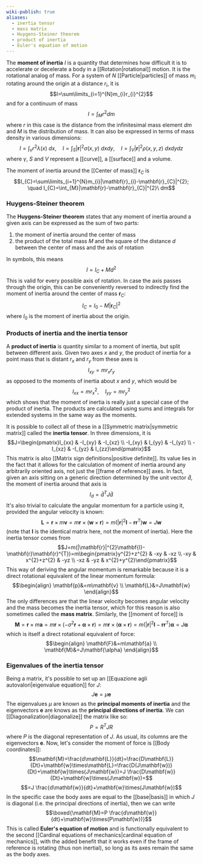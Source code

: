 ```yaml
---
wiki-publish: true
aliases:
  - inertia tensor
  - mass matrix
  - Huygens-Steiner theorem
  - product of inertia
  - Euler's equation of motion
---
```

The **moment of inertia** $I$ is a quantity that determines how difficult it is to accelerate or decelerate a body in a [[Rotation|rotational]] motion. It is the rotational analog of mass. For a system of $N$ [[Particle|particles]] of mass $m_{i}$ rotating around the origin at a distance $r_{i}$, it is
$$I=\sum\limits_{i=1}^{N}m_{i}r_{i}^{2}$$
and for a continuum of mass
$$I=\int_{M}r^{2}dm$$
where $r$ in this case is the distance from the infinitesimal mass element $dm$ and $M$ is the distribution of mass. It can also be expressed in terms of mass density in various dimensions:
$$I=\int_{\gamma}r^{2}\lambda(x)\ dx, \quad I=\int_{S}|\mathbf{r}|^{2}\sigma(x,y)\ dxdy, \quad I=\int_{V}|\mathbf{r}|^{2}\rho(x,y,z)\ dxdydz$$
where $\gamma$, $S$ and $V$ represent a [[curve]], a [[surface]] and a volume.

The moment of inertia around the [[Center of mass]] $\mathbf{r}_{C}$ is
$$I_{C}=\sum\limits_{i=1}^{N}m_{i}|\mathbf{r}_{i}-\mathbf{r}_{C}|^{2}; \quad I_{C}=\int_{M}|\mathbf{r}-\mathbf{r}_{C}|^{2}\ dm$$
### Huygens-Steiner theorem
The **Huygens-Steiner theorem** states that any moment of inertia around a given axis can be expressed as the sum of two parts:
1. the moment of inertia around the center of mass
2. the product of the total mass $M$ and the square of the distance $d$ between the center of mass and the axis of rotation

In symbols, this means
$$I=I_{C}+Md^{2}$$
This is valid for every possible axis of rotation. In case the axis passes through the origin, this can be conveniently reversed to indirectly find the moment of inertia around the center of mass $\mathbf{r}_{C}$:
$$I_{C}=I_{0}-M|\mathbf{r}_{C}|^{2}$$
where $I_{0}$ is the moment of inertia about the origin.
### Products of inertia and the inertia tensor
A **product of inertia** is quantity similar to a moment of inertia, but split between different axis. Given two axes $x$ and $y$, the product of inertia for a point mass that is distant $r_{x}$ and $r_{y}$ from these axes is
$$I_{xy}=mr_{x}r_{y}$$
as opposed to the moments of inertia about $x$ and $y$, which would be
$$I_{xx}=mr_{x}^{2}, \quad I_{yy}=mr_{y}^{2}$$
which shows that the moment of inertia is really just a special case of the product of inertia. The products are calculated using sums and integrals for extended systems in the same way as the moments.

It is possible to collect all of these in a [[Symmetric matrix|symmetric matrix]] called the **inertia tensor**. In three dimensions, it is
$$J=\begin{pmatrix}I_{xx} & -I_{xy} & -I_{xz} \\ -I_{xy} & I_{yy} & -I_{yz} \\ -I_{xz} & -I_{yz} & I_{zz}\end{pmatrix}$$
This matrix is also [[Matrix sign definitions|positive definite]]. Its value lies in the fact that it allows for the calculation of moment of inertia around any arbitrarily oriented axis, not just the [[frame of reference]] axes. In fact, given an axis sitting on a generic direction determined by the unit vector $\hat{d}$, the moment of inertia around that axis is
$$I_{d}=\hat{d}^{T}J\hat{d}$$
It's also trivial to calculate the angular momentum for a particle using it, provided the angular velocity is known:
$$\mathbf{L}=\mathbf{r}\times m\mathbf{v}=m\mathbf{r}\times(\mathbf{w}\times\mathbf{r})=m(|\mathbf{r}|^{2}\mathbf{I}-\mathbf{r}\mathbf{r}^{T})\mathbf{w}=J\mathbf{w}$$
(note that $\mathbf{I}$ is the identical matrix here, not the moment of inertia). Here the inertia tensor comes from
$$J=m(|\mathbf{r}|^{2}\mathbf{I}-\mathbf{r}\mathbf{r}^{T})=m\begin{pmatrix}y^{2}+z^{2} & -xy & -xz \\ -xy & x^{2}+z^{2} & -yz \\ -xz & -yz & x^{2}+y^{2}\end{pmatrix}$$
This way of deriving the angular momentum is remarkable because it is a direct rotational equivalent of the linear momentum formula:
$$\begin{align}
\mathbf{p}&=m\mathbf{v} \\
\mathbf{L}&=J\mathbf{w}
\end{align}$$
The only differences are that the linear velocity becomes angular velocity and the mass becomes the inertia tensor, which for this reason is also sometimes called the **mass matrix**. Similarly, the [[moment of force]] is
$$\mathbf{M}=\mathbf{r}\times m\mathbf{a}=m\mathbf{r}\times(-\sigma^{2}\mathbf{r}+\mathbf{\alpha}\times\mathbf{r})=m\mathbf{r}\times(\mathbf{\alpha}\times\mathbf{r})=m(|\mathbf{r}|^{2}\mathbf{I}-\mathbf{r}\mathbf{r}^{T})\mathbf{\alpha}=J\mathbf{\alpha}$$
which is itself a direct rotational equivalent of force:
$$\begin{align}
\mathbf{F}&=m\mathbf{a} \\
\mathbf{M}&=J\mathbf{\alpha}
\end{align}$$
### Eigenvalues of the inertia tensor
Being a matrix, it's possible to set up an [[Equazione agli autovalori|eigenvalue equation]] for $J$:
$$J\mathbf{e}=\mu\mathbf{e}$$
The eigenvalues $\mu$ are known as the **principal moments of inertia** and the eigenvectors $\mathbf{e}$ are knows as the **principal directions of inertia**. We can [[Diagonalization|diagonalize]] the matrix like so:
$$P=R^{T}JR$$
where $P$ is the diagonal representation of $J$. As usual, its columns are the eigenvectors $\mathbf{e}$. Now, let's consider the moment of force is [[Body coordinates]]:
$$\mathbf{M}=\frac{d\mathbf{L}}{dt}=\frac{D\mathbf{L}}{Dt}+\mathbf{w}\times\mathbf{L}=\frac{D(J\mathbf{w})}{Dt}+\mathbf{w}\times(J\mathbf{w})=J \frac{D\mathbf{w}}{Dt}+\mathbf{w}\times(J\mathbf{w})=$$
$$=J \frac{d\mathbf{w}}{dt}+\mathbf{w}\times(J\mathbf{w})$$
In the specific case the body axes are equal to the [[base|basis]] in which $J$ is diagonal (i.e. the principal directions of inertia), then we can write
$$\boxed{\mathbf{M}=P \frac{d\mathbf{w}}{dt}+\mathbf{w}\times(P\mathbf{w})}$$
This is called **Euler's equation of motion** and is functionally equivalent to the second [[Cardinal equations of mechanics|cardinal equation of mechanics]], with the added benefit that it works even if the frame of reference is rotating (thus non inertial), so long as its axes remain the same as the body axes.